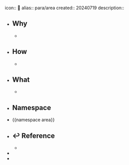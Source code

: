 icon:: 📄
alias:: para/area
created:: 20240719
description::

- ## Why
  -
- ## How
  -
- ## What
  -
 - ## Namespace
  - {{namespace area}}
- ## ↩ Reference
  -
-
-